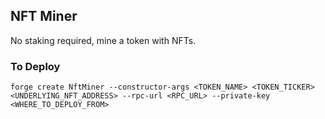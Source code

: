 ## NFT Miner

No staking required, mine a token with NFTs.

### To Deploy

`forge create NftMiner --constructor-args <TOKEN_NAME> <TOKEN_TICKER> <UNDERLYING_NFT_ADDRESS> --rpc-url <RPC_URL> --private-key <WHERE_TO_DEPLOY_FROM>`
